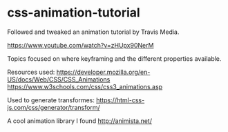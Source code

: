 # css-animation-tutorial 

Followed and tweaked an animation tutorial by Travis Media.

https://www.youtube.com/watch?v=zHUpx90NerM

Topics focused on where keyframing and the different properties available. 


Resources used:
https://developer.mozilla.org/en-US/docs/Web/CSS/CSS_Animations
https://www.w3schools.com/css/css3_animations.asp


Used to generate transformes:
https://html-css-js.com/css/generator/transform/

A cool animation library I found
http://animista.net/

